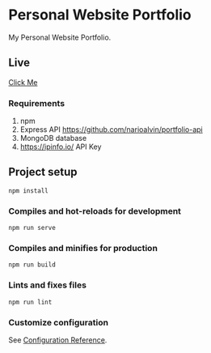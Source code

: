 # Personal Website Portfolio
My Personal Website Portfolio.

## Live
[Click Me](https://narioalvin.github.io/portfolio/)

### Requirements
1. npm
2. Express API https://github.com/narioalvin/portfolio-api
3. MongoDB database
4. https://ipinfo.io/ API Key

## Project setup
```
npm install
```

### Compiles and hot-reloads for development
```
npm run serve
```

### Compiles and minifies for production
```
npm run build
```

### Lints and fixes files
```
npm run lint
```

### Customize configuration
See [Configuration Reference](https://cli.vuejs.org/config/).
